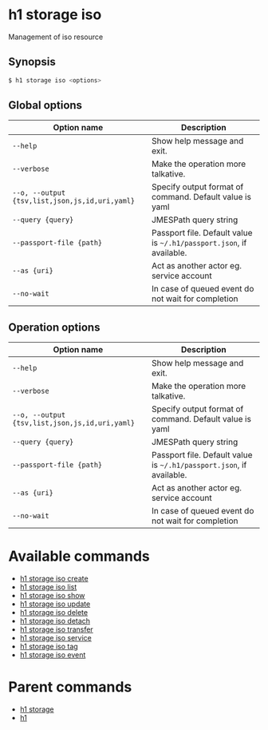 
# h1 storage iso

Management of iso resource

## Synopsis

```bash
$ h1 storage iso <options>
```

## Global options

| Option name                                        | Description                                                              |
| -------------------------------------------------- | ------------------------------------------------------------------------ |
| ```--help```                                       | Show help message and exit.                                              |
| ```--verbose```                                    | Make the operation more talkative.                                       |
| ```--o, --output {tsv,list,json,js,id,uri,yaml}``` | Specify output format of command. Default value is yaml                  |
| ```--query {query}```                              | JMESPath query string                                                    |
| ```--passport-file {path}```                       | Passport file. Default value is ```~/.h1/passport.json```, if available. |
| ```--as {uri}```                                   | Act as another actor eg. service account                                 |
| ```--no-wait```                                    | In case of queued event do not wait for completion                       |

## Operation options

| Option name                                        | Description                                                              |
| -------------------------------------------------- | ------------------------------------------------------------------------ |
| ```--help```                                       | Show help message and exit.                                              |
| ```--verbose```                                    | Make the operation more talkative.                                       |
| ```--o, --output {tsv,list,json,js,id,uri,yaml}``` | Specify output format of command. Default value is yaml                  |
| ```--query {query}```                              | JMESPath query string                                                    |
| ```--passport-file {path}```                       | Passport file. Default value is ```~/.h1/passport.json```, if available. |
| ```--as {uri}```                                   | Act as another actor eg. service account                                 |
| ```--no-wait```                                    | In case of queued event do not wait for completion                       |

# Available commands

* [h1 storage iso create](./create/README.md)
* [h1 storage iso list](./list/README.md)
* [h1 storage iso show](./show/README.md)
* [h1 storage iso update](./update/README.md)
* [h1 storage iso delete](./delete/README.md)
* [h1 storage iso detach](./detach/README.md)
* [h1 storage iso transfer](./transfer/README.md)
* [h1 storage iso service](./service/README.md)
* [h1 storage iso tag](./tag/README.md)
* [h1 storage iso event](./event/README.md)

# Parent commands

* [h1 storage](./../README.md)
* [h1](./../../README.md)
